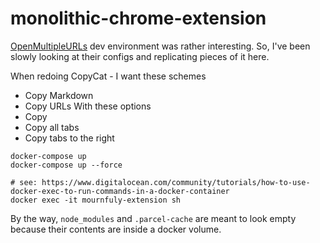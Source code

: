 # monolithic-chrome-extension
[OpenMultipleURLs](https://github.com/htrinter/Open-Multiple-URLs) dev environment was rather interesting. So, I've been slowly looking at their configs and replicating pieces of it here.

When redoing CopyCat - I want these schemes
- Copy Markdown
- Copy URLs
With these options
- Copy
- Copy all tabs
- Copy tabs to the right

```shell
docker-compose up
docker-compose up --force

# see: https://www.digitalocean.com/community/tutorials/how-to-use-docker-exec-to-run-commands-in-a-docker-container
docker exec -it mournfuly-extension sh
```

By the way, `node_modules` and `.parcel-cache` are meant to look empty because their contents are inside a docker volume.
